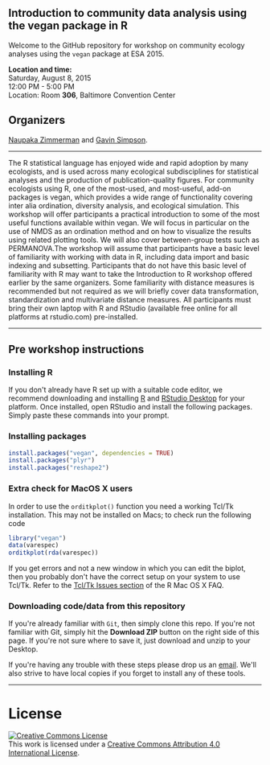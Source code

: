 ## Introduction to community data analysis using the vegan package in R    

Welcome to the GitHub repository for workshop on community ecology analyses using the `vegan` package at ESA 2015.

**Location and time:**    
Saturday, August 8, 2015    
12:00 PM - 5:00 PM     
Location: Room **306**, Baltimore Convention Center     

## Organizers
[Naupaka Zimmerman](http://naupaka.net) and [Gavin Simpson](http://www.fromthebottomoftheheap.net/).

---

The R statistical language has enjoyed wide and rapid adoption by many ecologists, and is used across many ecological subdisciplines for statistical analyses and the production of publication-quality figures.  For community ecologists using R, one of the most-used, and most-useful, add-on packages is vegan, which provides a wide range of functionality covering inter alia ordination, diversity analysis, and ecological simulation. This workshop will offer participants a practical introduction to some of the most useful functions available within vegan.  We will focus in particular on the use of NMDS as an ordination method and on how to visualize the results using related plotting tools. We will also cover between-group tests such as PERMANOVA.The workshop will assume that participants have a basic level of familiarity with working with data in R, including data import and basic indexing and subsetting. Participants that do not have this basic level of familiarity with R may want to take the Introduction to R workshop offered earlier by the same organizers.  Some familiarity with distance measures is recommended but not required as we will briefly cover data transformation, standardization and multivariate distance measures. All participants must bring their own laptop with R and RStudio (available free online for all platforms at rstudio.com) pre-installed. 

---

## Pre workshop instructions

### Installing R  
If you don't already have R set up with a suitable code editor, we recommend downloading and installing [R](http://cran.cnr.berkeley.edu) and [RStudio Desktop](http://www.rstudio.com/ide/download/) for your platform. Once installed, open RStudio and install the following packages. Simply paste these commands into your prompt. 

### Installing packages

```r
install.packages("vegan", dependencies = TRUE)
install.packages("plyr")
install.packages("reshape2")
```

### Extra check for MacOS X users
In order to use the `orditkplot()` function you need a working Tcl/Tk installation. This may not be installed on Macs; to check run the following code

```r
library("vegan")
data(varespec)
orditkplot(rda(varespec))
```

If you get errors and not a new window in which you can edit the biplot, then you probably don't have the correct setup on your system to use Tcl/Tk. Refer to the [Tcl/Tk Issues section](http://cran.r-project.org/bin/macosx/RMacOSX-FAQ.html#Tcl_002fTk-issues) of the R Mac OS X FAQ.

### Downloading code/data from this repository  
If you're already familiar with `Git`, then simply clone this repo. If you're not familiar with Git, simply hit the **Download ZIP** button on the right side of this page. If you're not sure where to save it, just download and unzip to your Desktop.

If you're having any trouble with these steps please drop us an [email](mailto:naupaka@gmail.com). We'll also strive to have local copies if you forget to install any of these tools.

---

# License  
<a rel="license" href="http://creativecommons.org/licenses/by/4.0/deed.en_US"><img alt="Creative Commons License" style="border-width:0" src="http://i.creativecommons.org/l/by/4.0/80x15.png" /></a><br />This work is licensed under a <a rel="license" href="http://creativecommons.org/licenses/by/4.0/deed.en_US">Creative Commons Attribution 4.0 International License</a>.
